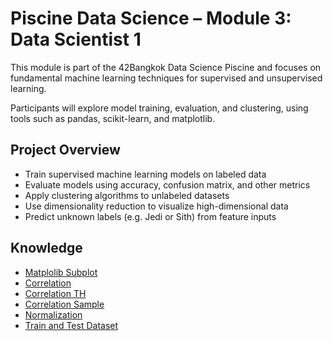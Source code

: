# Piscine Data Science – Module 3: Data Scientist 1

This module is part of the 42Bangkok Data Science Piscine and focuses on fundamental machine learning techniques for supervised and unsupervised learning.

Participants will explore model training, evaluation, and clustering, using tools such as pandas, scikit-learn, and matplotlib.

## Project Overview

- Train supervised machine learning models on labeled data
- Evaluate models using accuracy, confusion matrix, and other metrics
- Apply clustering algorithms to unlabeled datasets
- Use dimensionality reduction to visualize high-dimensional data
- Predict unknown labels (e.g. Jedi or Sith) from feature inputs

## Knowledge
- [Matplolib Subplot](https://www.w3schools.com/python/matplotlib_subplot.asp)
- [Correlation](https://www.investopedia.com/terms/c/correlationcoefficient.asp#:~:text=The%20correlation%20coefficient%20is%20a,other%20decline%2C%20and%20vice%20versa.)
- [Correlation TH](https://www.coraline.co.th/single-post/basic-statistic-2)
- [Correlation Sample](https://rpsychologist.com/correlation/)
- [Normalization](https://www.datacamp.com/tutorial/normalization-vs-standardization)
- [Train and Test Dataset](https://www.v7labs.com/blog/train-validation-test-set)